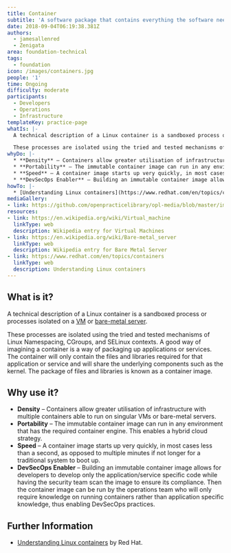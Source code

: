 ```yaml
---
title: Container
subtitle: 'A software package that contains everything the software needs to run. '
date: 2018-09-04T06:19:38.381Z
authors:
  - jamesallenred
  - Zenigata
area: foundation-technical
tags:
  - foundation
icon: /images/containers.jpg
people: '1'
time: Ongoing
difficulty: moderate
participants:
  - Developers
  - Operations
  - Infrastructure
templateKey: practice-page
whatIs: |-
  A technical description of a Linux container is a sandboxed process or processes isolated on a [VM](https://en.wikipedia.org/wiki/Virtual_machine) or [bare-metal server](https://en.wikipedia.org/wiki/Bare-metal_server).

  These processes are isolated using the tried and tested mechanisms of Linux Namespacing, CGroups, and SELinux contexts. A good way of imagining a container is a way of packaging up applications or services. The container will only contain the files and libraries required for that application or service and will share the underlying components such as the kernel. The package of files and libraries is known as a container image.
whyDo: |-
  * **Density** – Containers allow greater utilisation of infrastructure with multiple containers able to run on singular VMs or bare-metal servers.
  * **Portability** – The immutable container image can run in any environment that has the required container engine. This enables a hybrid cloud strategy.
  * **Speed** – A container image starts up very quickly, in most cases less than a second, as opposed to multiple minutes if not longer for a traditional system to boot up.
  * **DevSecOps Enabler** – Building an immutable container image allows for developers to develop only the application/service specific code while having the security team scan the image to ensure its compliance. Then the container image can be run by the operations team who will only require knowledge on running containers rather than application specific knowledge, thus enabling DevSecOps practices.
howTo: |-
  * [Understanding Linux containers](https://www.redhat.com/en/topics/containers) by Red Hat.
mediaGallery:
- link: https://github.com/openpracticelibrary/opl-media/blob/master/images/containers.jpg?raw=true
resources:
- link: https://en.wikipedia.org/wiki/Virtual_machine
  linkType: web
  description: Wikipedia entry for Virtual Machines
- link: https://en.wikipedia.org/wiki/Bare-metal_server
  linkType: web
  description: Wikipedia entry for Bare Metal Server
- link: https://www.redhat.com/en/topics/containers
  linkType: web
  description: Understanding Linux containers
---
```

## What is it?

A technical description of a Linux container is a sandboxed process or processes isolated on a [VM](https://en.wikipedia.org/wiki/Virtual_machine) or [bare-metal server](https://en.wikipedia.org/wiki/Bare-metal_server).

These processes are isolated using the tried and tested mechanisms of Linux Namespacing, CGroups, and SELinux contexts. A good way of imagining a container is a way of packaging up applications or services. The container will only contain the files and libraries required for that application or service and will share the underlying components such as the kernel. The package of files and libraries is known as a container image.

## Why use it?

* **Density** – Containers allow greater utilisation of infrastructure with multiple containers able to run on singular VMs or bare-metal servers.
* **Portability** – The immutable container image can run in any environment that has the required container engine. This enables a hybrid cloud strategy.
* **Speed** – A container image starts up very quickly, in most cases less than a second, as opposed to multiple minutes if not longer for a traditional system to boot up.
* **DevSecOps Enabler** – Building an immutable container image allows for developers to develop only the application/service specific code while having the security team scan the image to ensure its compliance. Then the container image can be run by the operations team who will only require knowledge on running containers rather than application specific knowledge, thus enabling DevSecOps practices.

## Further Information

* [Understanding Linux containers](https://www.redhat.com/en/topics/containers) by Red Hat.
